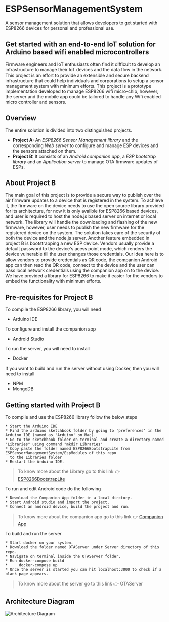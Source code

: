 # ESPSensorManagementSystem
A sensor management solution that allows developers to get started with ESP8266 devices for personal and professional use.

## Get started with an end-to-end IoT solution for Arduino based wifi enabled microcontrollers
Firmware engineers and IoT enthusiasts often find it difficult to develop an infrastructure to manage their IoT devices and the data flow 
in the network. This project is an effort to provide an extensible and secure backend infrastructure that could help individuals and 
corporations to setup a sensor management system with minimum efforts. This project is a prototype implementation developed to manage 
ESP8266 wifi micro-chip, however, the server and the mobile app could be tailored to handle any Wifi enabled micro controller and sensors.

## Overview
The entire solution is divided into two distinguished projects.
- **Project A:** An *ESP8266 Sensor Management library* and the corresponding *Web server* to configure and manage ESP devices and the sensors attached on them.
- **Project B:** It consists of an *Android companion app*, a *ESP bootstrap library* and an *Application server* to manage OTA firmware updates of ESPs.

## About Project B 
The main goal of this project is to provide a secure way to publish over the air firmware updates to a device that is registered in the system. To achieve it, the firmware on the device needs to use the open source library provided for its architecture, for now it is only availble for ESP8266 based devices, and user is required to host the node.js based server on internet or local network. The library will handle the downloading and flashing of the new firmware, however, user needs to publish the new firmware for the registered device on the system. The solution takes care of the security of both the device and the node.js server. Another feature embedded in project B is bootstrapping a new ESP device. Vendors usually provide a default password to the device's acess point mode, which renders the device vulnerable till the user changes those credentials. Our idea here is to allow vendors to provide credentials as QR code, the companion Android app can then read the QR code, connect to the device and the user can pass local network credentials using the companion app on to the device. We have provided a library for ESP8266 to make it easier for the vendors to embed the functionality with minimum efforts.

## Pre-requisites for Project B 
To compile the ESP8266 library, you will need
- Arduino IDE

To configure and install the companion app
- Android Studio

To run the server, you will need to install
- Docker

If you want to build and run the server without using Docker, then you will need to install
- NPM
- MongoDB

## Getting started with Project B

To compile and use the ESP8266 library follow the below steps
```
* Start the Arduino IDE
* Find the arduino sketchbook folder by going to 'preferences' in the Arduino IDE (named as 'Arduino' on Mac).
* Go to the sketchbook folder on terminal and create a directory named "Libraries" using command "mkdir Libraries"
* Copy paste the folder named ESP8266BootstrapLite from ESPSensorManagementSystem/EspModules of this repo 
  to the Libraries folder
* Restart the Arduino IDE.
```
> To know more about the Library go to this link :point_right: [ESP8266BootstrapLite](ESPModules/README.md)

To run and edit Android code do the following
```
* Download the Companion App folder in a local dirctory.
* Start Android studio and import the project.
* Connect an android device, build the project and run.
```

> To know more about the companion app go to this link :point_right: [Companion App](AndroidApp/CompanionApp/README.md)

To build and run the server

```
* Start docker on your system.
* Download the folder named OTAServer under Server directory of this repo.
* Navigate on terminal inside the OTAServer folder.
* Run docker-compose build
*     docker-compose up
* Once the server is started you can hit localhost:3000 to check if a blank page appears.
```
> To know more about the server go to this link :point_right: OTAServer

## Architecture Diagram
![Architecture Diagram](https://github.com/Prateek-Gupta1/ESPSensorManagementSystem/blob/master/ArchitectureDiagram.png)
##
